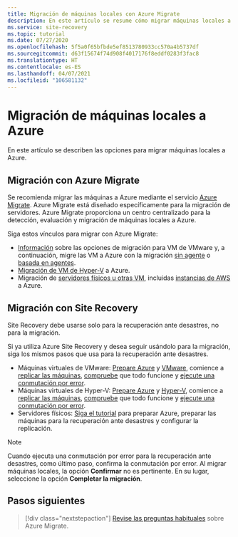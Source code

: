 ```yaml
---
title: Migración de máquinas locales con Azure Migrate
description: En este artículo se resume cómo migrar máquinas locales a Azure y se recomienda Azure Migrate.
ms.service: site-recovery
ms.topic: tutorial
ms.date: 07/27/2020
ms.openlocfilehash: 5f5a0f65bfbde5ef8513780933cc570a4b5737df
ms.sourcegitcommit: d63f15674f74d908f4017176f8eddf0283f3fac8
ms.translationtype: HT
ms.contentlocale: es-ES
ms.lasthandoff: 04/07/2021
ms.locfileid: "106581132"
---
```

# <a name="migrate-on-premises-machines-to-azure"></a>Migración de máquinas locales a Azure

En este artículo se describen las opciones para migrar máquinas locales a Azure. 

## <a name="migrate-with-azure-migrate"></a>Migración con Azure Migrate

Se recomienda migrar las máquinas a Azure mediante el servicio [Azure Migrate](../migrate/migrate-services-overview.md). Azure Migrate está diseñado específicamente para la migración de servidores. Azure Migrate proporciona un centro centralizado para la detección, evaluación y migración de máquinas locales a Azure.

Siga estos vínculos para migrar con Azure Migrate:

- [Información](../migrate/server-migrate-overview.md) sobre las opciones de migración para VM de VMware y, a continuación, migre las VM a Azure con la migración [sin agente](../migrate/tutorial-migrate-vmware.md) o [basada en agentes](../migrate/tutorial-migrate-vmware-agent.md).
- [Migración de VM de Hyper-V](../migrate/tutorial-migrate-hyper-v.md) a Azure.
- Migración de [servidores físicos u otras VM](../migrate/tutorial-migrate-physical-virtual-machines.md), incluidas [instancias de AWS](../migrate/tutorial-migrate-aws-virtual-machines.md) a Azure.

## <a name="migrate-with-site-recovery"></a>Migración con Site Recovery
Site Recovery debe usarse solo para la recuperación ante desastres, no para la migración.

Si ya utiliza Azure Site Recovery y desea seguir usándolo para la migración, siga los mismos pasos que usa para la recuperación ante desastres.

- Máquinas virtuales de VMware: [Prepare Azure](tutorial-prepare-azure.md) y [VMware](vmware-azure-tutorial-prepare-on-premises.md), comience a [replicar las máquinas](vmware-azure-tutorial.md), [compruebe](tutorial-dr-drill-azure.md) que todo funcione y [ejecute una conmutación por error](vmware-azure-tutorial-failover-failback.md).
- Máquinas virtuales de Hyper-V: [Prepare Azure](tutorial-prepare-azure-for-hyperv.md) y [Hyper-V](hyper-v-prepare-on-premises-tutorial.md), comience a [replicar las máquinas](hyper-v-azure-tutorial.md), [compruebe](tutorial-dr-drill-azure.md) que todo funcione y [ejecute una conmutación por error](hyper-v-azure-failover-failback-tutorial.md).
- Servidores físicos: [Siga el tutorial](physical-azure-disaster-recovery.md) para preparar Azure, preparar las máquinas para la recuperación ante desastres y configurar la replicación.

> [!NOTE]
> Cuando ejecuta una conmutación por error para la recuperación ante desastres, como último paso, confirma la conmutación por error. Al migrar máquinas locales, la opción **Confirmar** no es pertinente. En su lugar, seleccione la opción **Completar la migración**. 

## <a name="next-steps"></a>Pasos siguientes

> [!div class="nextstepaction"]
> [Revise las preguntas habituales](../migrate/resources-faq.md) sobre Azure Migrate.

  
